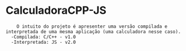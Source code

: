 # CalculadoraCPP-JS
        O intuito do projeto é apresenter uma versão compilada e interpretada de uma mesma aplicação (uma calculadora nesse caso). 
      -Compilada: C/C++ - v1.0
      -Interpretada: JS - v2.0
